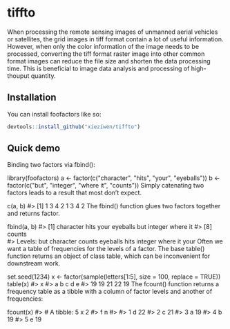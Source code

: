 # tiffto
When processing the remote sensing images of unmanned aerial vehicles or satellites, the grid images in tiff format contain a lot of useful information. However, when only the color information of the image needs to be processed, converting the tiff format raster image into other common format images can reduce the file size and shorten the data processing time. This is beneficial to image data analysis and processing of high-thouput quantity.

## Installation

You can install foofactors like so:

``` r
devtools::install_github("xieziwen/tiffto")
```

## Quick demo
Binding two factors via fbind():

library(foofactors)
a <- factor(c("character", "hits", "your", "eyeballs"))
b <- factor(c("but", "integer", "where it", "counts"))
Simply catenating two factors leads to a result that most don’t expect.

c(a, b)
#> [1] 1 3 4 2 1 3 4 2
The fbind() function glues two factors together and returns factor.

fbind(a, b)
#> [1] character hits      your      eyeballs  but       integer   where it 
#> [8] counts   
#> Levels: but character counts eyeballs hits integer where it your
Often we want a table of frequencies for the levels of a factor. The base table() function returns an object of class table, which can be inconvenient for downstream work.

set.seed(1234)
x <- factor(sample(letters[1:5], size = 100, replace = TRUE))
table(x)
#> x
#>  a  b  c  d  e 
#> 19 19 21 22 19
The fcount() function returns a frequency table as a tibble with a column of factor levels and another of frequencies:

fcount(x)
#> # A tibble: 5 x 2
#>   f         n
#>   <fct> <int>
#> 1 d        22
#> 2 c        21
#> 3 a        19
#> 4 b        19
#> 5 e        19

